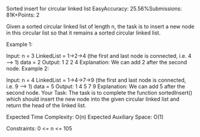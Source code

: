 Sorted insert for circular linked list
EasyAccuracy: 25.56%Submissions: 81K+Points: 2

Given a sorted circular linked list of length n, the task is to insert a new node in this circular list so that it remains a sorted circular linked list.

Example 1:

Input:
n = 3
LinkedList = 1->2->4
(the first and last node is connected, i.e. 4 --> 1)
data = 2
Output: 
1 2 2 4
Explanation:
We can add 2 after the second node.
Example 2:

Input:
n = 4
LinkedList = 1->4->7->9
(the first and last node is connected, i.e. 9 --> 1)
data = 5
Output: 
1 4 5 7 9
Explanation:
We can add 5 after the second node.
Your Task:
The task is to complete the function sortedInsert() which should insert the new node into the given circular linked list and return the head of the linked list.

Expected Time Complexity: O(n)
Expected Auxiliary Space: O(1)

Constraints:
0 <= n <= 105